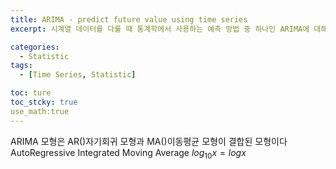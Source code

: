 ```yaml
---
title: ARIMA - predict future value using time series
excerpt: 시계열 데이터를 다룰 때 통계학에서 사용하는 예측 방법 중 하나인 ARIMA에 대해 알아본다

categories:
  - Statistic
tags:
  - [Time Series, Statistic]

toc: ture
toc_stcky: true
use_math:true
---
```



ARIMA 모형은 AR()자기회귀 모형과 MA()이동평균 모형이 결합된 모형이다
AutoRegressive Integrated Moving Average
$log_{10}x = logx$





